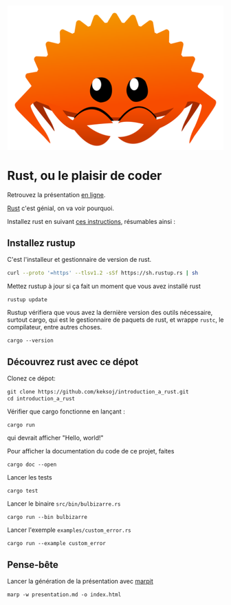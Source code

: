 ![img](img/rustacean-orig-noshadow.svg)

# Rust, ou le plaisir de coder

Retrouvez la présentation [en ligne](https://keksoj.github.io/introduction-a-rust).

[Rust](https://www.rust-lang.org/) c'est génial, on va voir pourquoi.

Installez rust en suivant [ces instructions](https://www.rust-lang.org/learn/get-started),
résumables ainsi :

## Installez rustup

C'est l'installeur et gestionnaire de version de rust.

```sh
curl --proto '=https' --tlsv1.2 -sSf https://sh.rustup.rs | sh
```

Mettez rustup à jour si ça fait un moment que vous avez installé rust

    rustup update

Rustup vérifiera que vous avez la dernière version des outils nécessaire, surtout cargo, qui est le gestionnaire de paquets de rust, et wrappe `rustc`, le compilateur, entre autres choses.

    cargo --version

## Découvrez rust avec ce dépot

Clonez ce dépot:

    git clone https://github.com/keksoj/introduction_a_rust.git
    cd introduction_a_rust

Vérifier que cargo fonctionne en lançant :

    cargo run

qui devrait afficher "Hello, world!"

Pour afficher la documentation du code de ce projet, faites

    cargo doc --open

Lancer les tests

    cargo test

Lancer le binaire `src/bin/bulbizarre.rs`

    cargo run --bin bulbizarre

Lancer l'exemple `examples/custom_error.rs`

    cargo run --example custom_error

## Pense-bête

Lancer la génération de la présentation avec [marpit](https://marpit.marp.app/)

    marp -w presentation.md -o index.html
